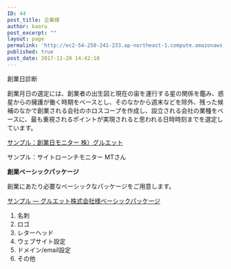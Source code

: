 ```yaml
---
ID: 44
post_title: 企業様
author: kaoru
post_excerpt: ""
layout: page
permalink: 'http://ec2-54-250-241-233.ap-northeast-1.compute.amazonaws.com/ja/%e4%bc%81%e6%a5%ad%e6%a7%98/'
published: true
post_date: 2017-11-20 14:42:10
---
```

創業日診断

創業月日の選定には、創業者の出生図と現在の宙を運行する星の関係を鑑み、惑星からの擁護が働く時期をベースとし、そのなかから週末などを除外、残った候補のなかで創業される会社のホロスコープを作成し、設立される会社の業種をベースに、最も重視されるポイントが実現されると思われる日時時刻までを選定しています。

<a href="http://35.200.64.23/employer-jp/%e6%a0%aa%ef%bc%89%e3%82%b0%e3%83%ab%e3%82%b3%e3%80%80%e5%89%b5%e6%a5%ad%e6%97%a5%e3%82%b3%e3%83%b3%e3%82%b5%e3%83%ab%e3%83%86%e3%82%a3%e3%83%b3%e3%82%b0/" target="_blank" rel="noopener">サンプル：創業日モニター 株）グルエット</a>

サンプル：サイトローンチモニター MTさん

<strong>創業ベーシックパッケージ</strong>

創業にあたり必要なベーシックなパッケージをご用意します。

<a href="http://ec2-54-250-241-233.ap-northeast-1.compute.amazonaws.com/ja/%e5%89%b5%e6%a5%ad%e3%83%91%e3%83%83%e3%82%b1%e3%83%bc%e3%82%b8-%e3%82%b0%e3%83%ab%e3%82%a8%e3%83%83%e3%83%88%e6%a0%aa%e5%bc%8f%e4%bc%9a%e7%a4%be/" target="_blank" rel="noopener">サンプル — グルエット株式会社様ベーシックパッケージ</a>
<ol>
 	<li>名刺</li>
 	<li>ロゴ</li>
 	<li>レターヘッド</li>
 	<li>ウェブサイト設定</li>
 	<li>ドメイン/email設定</li>
 	<li>その他</li>
</ol>